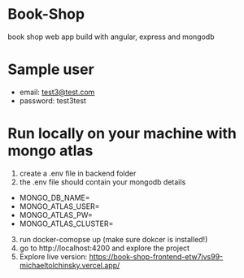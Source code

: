 # Book-Shop
book shop web app build with angular, express and mongodb

# Sample user
 - email: test3@test.com
 - password: test3test

# Run locally on your machine with mongo atlas
1. create a .env file in backend folder
2. the .env file should contain your mongodb details
  - MONGO_DB_NAME=<dbname>
  - MONGO_ATLAS_USER=<mongouser> 
  - MONGO_ATLAS_PW=<userpassword>
  - MONGO_ATLAS_CLUSTER=<clustername>
3. run docker-comopse up (make sure dokcer is installed!)
4. go to http://localhost:4200 and explore the project
5. Explore live version: https://book-shop-frontend-etw7jvs99-michaeltolchinsky.vercel.app/
